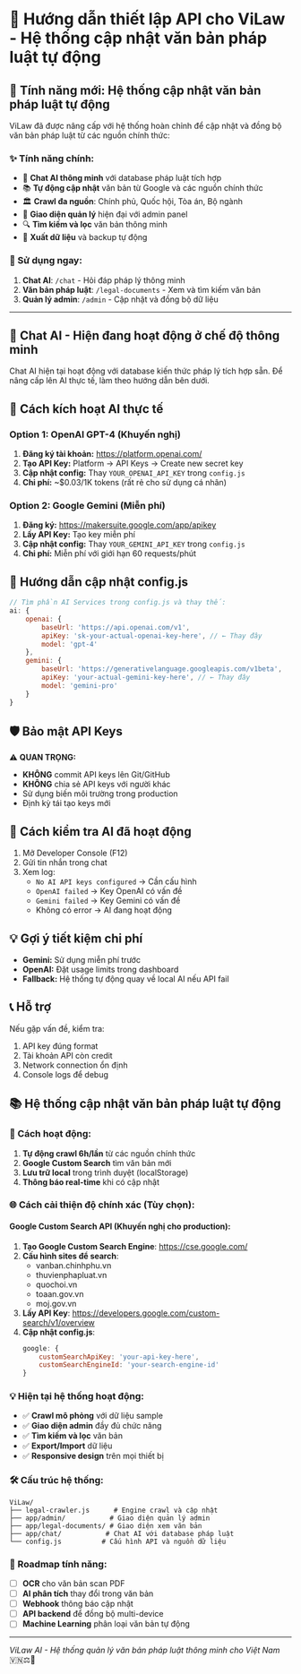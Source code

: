 # 🔧 Hướng dẫn thiết lập API cho ViLaw - Hệ thống cập nhật văn bản pháp luật tự động

## 🎯 Tính năng mới: Hệ thống cập nhật văn bản pháp luật tự động

ViLaw đã được nâng cấp với hệ thống hoàn chỉnh để cập nhật và đồng bộ văn bản pháp luật từ các nguồn chính thức:

### ✨ Tính năng chính:
- 🤖 **Chat AI thông minh** với database pháp luật tích hợp
- 📚 **Tự động cập nhật** văn bản từ Google và các nguồn chính thức
- 🏛️ **Crawl đa nguồn**: Chính phủ, Quốc hội, Tòa án, Bộ ngành
- 📱 **Giao diện quản lý** hiện đại với admin panel
- 🔍 **Tìm kiếm và lọc** văn bản thông minh
- 💾 **Xuất dữ liệu** và backup tự động

### 🚀 Sử dụng ngay:
1. **Chat AI**: `/chat` - Hỏi đáp pháp lý thông minh
2. **Văn bản pháp luật**: `/legal-documents` - Xem và tìm kiếm văn bản
3. **Quản lý admin**: `/admin` - Cập nhật và đồng bộ dữ liệu

---

## 🤖 Chat AI - Hiện đang hoạt động ở chế độ thông minh
Chat AI hiện tại hoạt động với database kiến thức pháp lý tích hợp sẵn. Để nâng cấp lên AI thực tế, làm theo hướng dẫn bên dưới.

## 🚀 Cách kích hoạt AI thực tế

### Option 1: OpenAI GPT-4 (Khuyến nghị)
1. **Đăng ký tài khoản:** https://platform.openai.com/
2. **Tạo API Key:** Platform → API Keys → Create new secret key
3. **Cập nhật config:** Thay `YOUR_OPENAI_API_KEY` trong `config.js`
4. **Chi phí:** ~$0.03/1K tokens (rất rẻ cho sử dụng cá nhân)

### Option 2: Google Gemini (Miễn phí)
1. **Đăng ký:** https://makersuite.google.com/app/apikey
2. **Lấy API Key:** Tạo key miễn phí
3. **Cập nhật config:** Thay `YOUR_GEMINI_API_KEY` trong `config.js`
4. **Chi phí:** Miễn phí với giới hạn 60 requests/phút

## 📝 Hướng dẫn cập nhật config.js

```javascript
// Tìm phần AI Services trong config.js và thay thế:
ai: {
    openai: {
        baseUrl: 'https://api.openai.com/v1',
        apiKey: 'sk-your-actual-openai-key-here', // ← Thay đây
        model: 'gpt-4'
    },
    gemini: {
        baseUrl: 'https://generativelanguage.googleapis.com/v1beta',
        apiKey: 'your-actual-gemini-key-here', // ← Thay đây
        model: 'gemini-pro'
    }
}
```

## 🛡️ Bảo mật API Keys

⚠️ **QUAN TRỌNG:**
- **KHÔNG** commit API keys lên Git/GitHub
- **KHÔNG** chia sẻ API keys với người khác
- Sử dụng biến môi trường trong production
- Định kỳ tái tạo keys mới

## 🔄 Cách kiểm tra AI đã hoạt động

1. Mở Developer Console (F12)
2. Gửi tin nhắn trong chat
3. Xem log:
   - `No AI API keys configured` → Cần cấu hình
   - `OpenAI failed` → Key OpenAI có vấn đề
   - `Gemini failed` → Key Gemini có vấn đề
   - Không có error → AI đang hoạt động

## 💡 Gợi ý tiết kiệm chi phí

- **Gemini:** Sử dụng miễn phí trước
- **OpenAI:** Đặt usage limits trong dashboard
- **Fallback:** Hệ thống tự động quay về local AI nếu API fail

## 📞 Hỗ trợ

Nếu gặp vấn đề, kiểm tra:
1. API key đúng format
2. Tài khoản API còn credit
3. Network connection ổn định
4. Console logs để debug

## 📚 Hệ thống cập nhật văn bản pháp luật tự động

### 🔧 Cách hoạt động:
1. **Tự động crawl 6h/lần** từ các nguồn chính thức
2. **Google Custom Search** tìm văn bản mới
3. **Lưu trữ local** trong trình duyệt (localStorage)
4. **Thông báo real-time** khi có cập nhật

### 🌐 Cách cải thiện độ chính xác (Tùy chọn):

#### Google Custom Search API (Khuyến nghị cho production):
1. **Tạo Google Custom Search Engine**: https://cse.google.com/
2. **Cấu hình sites để search**:
   - vanban.chinhphu.vn
   - thuvienphapluat.vn  
   - quochoi.vn
   - toaan.gov.vn
   - moj.gov.vn
3. **Lấy API Key**: https://developers.google.com/custom-search/v1/overview
4. **Cập nhật config.js**:
   ```javascript
   google: {
       customSearchApiKey: 'your-api-key-here',
       customSearchEngineId: 'your-search-engine-id'
   }
   ```

### 💡 Hiện tại hệ thống hoạt động:
- ✅ **Crawl mô phỏng** với dữ liệu sample
- ✅ **Giao diện admin** đầy đủ chức năng
- ✅ **Tìm kiếm và lọc** văn bản
- ✅ **Export/Import** dữ liệu
- ✅ **Responsive design** trên mọi thiết bị

### 🛠️ Cấu trúc hệ thống:

```
ViLaw/
├── legal-crawler.js      # Engine crawl và cập nhật
├── app/admin/           # Giao diện quản lý admin  
├── app/legal-documents/ # Giao diện xem văn bản
├── app/chat/           # Chat AI với database pháp luật
└── config.js          # Cấu hình API và nguồn dữ liệu
```

### 🎯 Roadmap tính năng:
- [ ] **OCR** cho văn bản scan PDF
- [ ] **AI phân tích** thay đổi trong văn bản
- [ ] **Webhook** thông báo cập nhật
- [ ] **API backend** để đồng bộ multi-device
- [ ] **Machine Learning** phân loại văn bản tự động

---
*ViLaw AI - Hệ thống quản lý văn bản pháp luật thông minh cho Việt Nam* 🇻🇳⚖️🤖